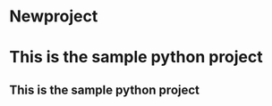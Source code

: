 # Newproject


This is the sample python project
=================================

This is the sample python project
-------------
